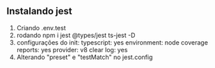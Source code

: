 ## Instalando jest

1. Criando .env.test
2. rodando npm i jest @types/jest ts-jest -D
3. configurações do init:
    typescript: yes
    environment: node 
    coverage reports: yes
    provider: v8
    clear log: yes
4. Alterando "preset" e "testMatch" no jest.config

